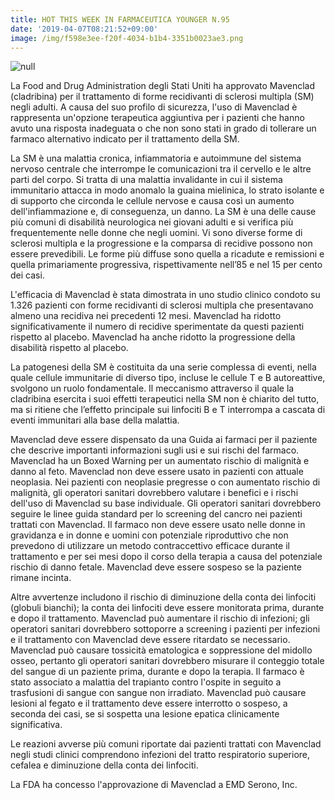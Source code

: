 ```yaml
---
title: HOT THIS WEEK IN FARMACEUTICA YOUNGER N.95
date: '2019-04-07T08:21:52+09:00'
image: /img/f598e3ee-f20f-4034-b1b4-3351b0023ae3.png
---
```

![null](/img/f598e3ee-f20f-4034-b1b4-3351b0023ae3.png)

La Food and Drug Administration degli Stati Uniti ha approvato Mavenclad (cladribina) per il trattamento di forme recidivanti di sclerosi multipla (SM) negli adulti. A causa del suo profilo di sicurezza, l'uso di Mavenclad è rappresenta un'opzione terapeutica aggiuntiva per i pazienti che hanno avuto una risposta inadeguata o che non sono stati in grado di tollerare un farmaco alternativo indicato per il trattamento della SM.

La SM è una malattia cronica, infiammatoria e autoimmune del sistema nervoso centrale che interrompe le comunicazioni tra il cervello e le altre parti del corpo. Si tratta di una malattia invalidante in cui il sistema immunitario attacca in modo anomalo la guaina mielinica, lo strato isolante e di supporto che circonda le cellule nervose e causa così un aumento dell'infiammazione e, di conseguenza, un danno. La SM è una delle cause più comuni di disabilità neurologica nei giovani adulti e si verifica più frequentemente nelle donne che negli uomini. Vi sono diverse forme di sclerosi multipla e la progressione e la comparsa di recidive possono non essere prevedibili. Le forme più diffuse sono quella a ricadute e remissioni e quella primariamente progressiva, rispettivamente nell’85 e nel 15 per cento dei casi.

L'efficacia di Mavenclad è stata dimostrata in uno studio clinico condoto su 1.326 pazienti con forme recidivanti di sclerosi multipla che presentavano almeno una recidiva nei precedenti 12 mesi. Mavenclad ha ridotto significativamente il numero di recidive sperimentate da questi pazienti rispetto al placebo. Mavenclad ha anche ridotto la progressione della disabilità rispetto al placebo.

La patogenesi della SM è costituita da una serie complessa di eventi, nella quale cellule immunitarie di diverso tipo, incluse le cellule T e B autoreattive, svolgono un ruolo fondamentale. Il meccanismo attraverso il quale la cladribina esercita i suoi effetti terapeutici nella SM non è chiarito del tutto, ma si ritiene che l’effetto principale sui linfociti B e T interrompa a cascata di eventi immunitari alla base della malattia.

Mavenclad deve essere dispensato da una Guida ai farmaci per il paziente che descrive importanti informazioni sugli usi e sui rischi del farmaco. Mavenclad ha un Boxed Warning per un aumentato rischio di malignità e danno al feto. Mavenclad non deve essere usato in pazienti con attuale neoplasia. Nei pazienti con neoplasie pregresse o con aumentato rischio di malignità, gli operatori sanitari dovrebbero valutare i benefici e i rischi dell'uso di Mavenclad su base individuale. Gli operatori sanitari dovrebbero seguire le linee guida standard per lo screening del cancro nei pazienti trattati con Mavenclad. Il farmaco non deve essere usato nelle donne in gravidanza e in donne e uomini con potenziale riproduttivo che non prevedono di utilizzare un metodo contraccettivo efficace durante il trattamento e per sei mesi dopo il corso della terapia a causa del potenziale rischio di danno fetale. Mavenclad deve essere sospeso se la paziente rimane incinta.

Altre avvertenze includono il rischio di diminuzione della conta dei linfociti (globuli bianchi); la conta dei linfociti deve essere monitorata prima, durante e dopo il trattamento. Mavenclad può aumentare il rischio di infezioni; gli operatori sanitari dovrebbero sottoporre a screening i pazienti per infezioni e il trattamento con Mavenclad deve essere ritardato se necessario. Mavenclad può causare tossicità ematologica e soppressione del midollo osseo, pertanto gli operatori sanitari dovrebbero misurare il conteggio totale del sangue di un paziente prima, durante e dopo la terapia. Il farmaco è stato associato a malattia del trapianto contro l'ospite in seguito a trasfusioni di sangue con sangue non irradiato. Mavenclad può causare lesioni al fegato e il trattamento deve essere interrotto o sospeso, a seconda dei casi, se si sospetta una lesione epatica clinicamente significativa.

Le reazioni avverse più comuni riportate dai pazienti trattati con Mavenclad negli studi clinici comprendono infezioni del tratto respiratorio superiore, cefalea e diminuzione della conta dei linfociti.

La FDA ha concesso l'approvazione di Mavenclad a EMD Serono, Inc.
